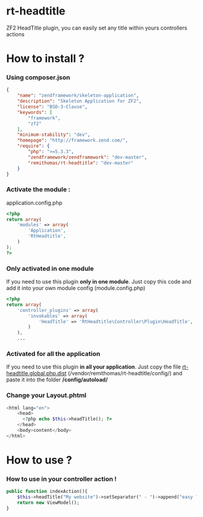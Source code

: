 rt-headtitle
============

ZF2 HeadTitle plugin, you can easily set any title within yours controllers actions

How to install ?
============
### Using composer.json

```json
{
    "name": "zendframework/skeleton-application",
    "description": "Skeleton Application for ZF2",
    "license": "BSD-3-Clause",
    "keywords": [
        "framework",
        "zf2"
    ],
    "minimum-stability": "dev",
    "homepage": "http://framework.zend.com/",
    "require": {
        "php": ">=5.3.3",
        "zendframework/zendframework": "dev-master",
        "remithomas/rt-headtitle": "dev-master"
    }
}
```

### Activate the module :

application.config.php
```php
<?php
return array(
    'modules' => array(
        'Application',
        'RtHeadtitle',
    )
);
?>
```


### Only activated in one module
If you need to use this plugin **only in one module**. Just copy this code and add it into your own module config (module.config.php)
```php
<?php
return array(
    'controller_plugins' => array(
        'invokables' => array(
            'HeadTitle' => 'RtHeadtitle\Controller\Plugin\HeadTitle',
        )
    ),
    ...
```
### Activated for all the application
If you need to use this plugin **in all your application**. Just copy the file [rt-headtitle.global.php.dist](https://github.com/remithomas/rt-headtitle/blob/master/config/rt-headtitle.global.php.dist) (/vendor/remithomas/rt-headtitle/config/) and paste it into the folder **/config/autoload/**

### Change your Layout.phtml
```php
<html lang="en">
    <head>
      <?php echo $this->headTitle(); ?>
    </head>
    <body>content</body>
</html>
```

How to use ?
============

### How to use in your controller action !
```php
public function indexAction(){
    $this->headTitle("My website")->setSeparator(" - ")->append("easy ?!");
    return new ViewModel();
}
```